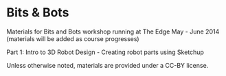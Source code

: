 Bits & Bots
===========

Materials for Bits and Bots workshop running at The Edge May - June 2014 (materials will be added as course progresses)

Part 1: Intro to 3D Robot Design - Creating robot parts using Sketchup


Unless otherwise noted, materials are provided under a CC-BY license.
